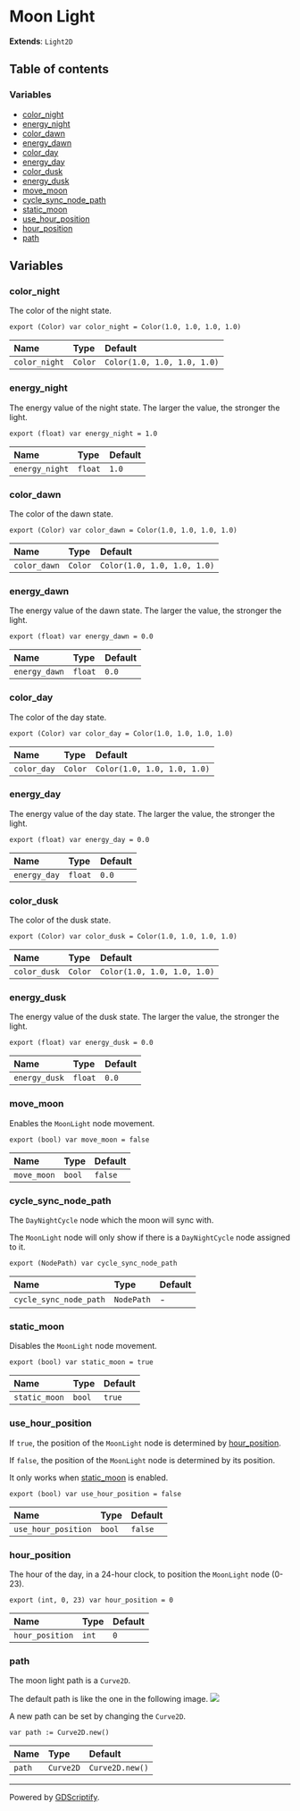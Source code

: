 # Moon Light

**Extends**: `Light2D`

## Table of contents

### Variables

- [color_night](#color_night)
- [energy_night](#energy_night)
- [color_dawn](#color_dawn)
- [energy_dawn](#energy_dawn)
- [color_day](#color_day)
- [energy_day](#energy_day)
- [color_dusk](#color_dusk)
- [energy_dusk](#energy_dusk)
- [move_moon](#move_moon)
- [cycle_sync_node_path](#cycle_sync_node_path)
- [static_moon](#static_moon)
- [use_hour_position](#use_hour_position)
- [hour_position](#hour_position)
- [path](#path)

## Variables

### color_night

The color of the night state.

```gdscript
export (Color) var color_night = Color(1.0, 1.0, 1.0, 1.0)
```

|Name|Type|Default|
|:-|:-|:-|
|`color_night`|`Color`|`Color(1.0, 1.0, 1.0, 1.0)`|

### energy_night

The energy value of the night state.
The larger the value, the stronger the light.

```gdscript
export (float) var energy_night = 1.0
```

|Name|Type|Default|
|:-|:-|:-|
|`energy_night`|`float`|`1.0`|

### color_dawn

The color of the dawn state.

```gdscript
export (Color) var color_dawn = Color(1.0, 1.0, 1.0, 1.0)
```

|Name|Type|Default|
|:-|:-|:-|
|`color_dawn`|`Color`|`Color(1.0, 1.0, 1.0, 1.0)`|

### energy_dawn

The energy value of the dawn state.
The larger the value, the stronger the light.

```gdscript
export (float) var energy_dawn = 0.0
```

|Name|Type|Default|
|:-|:-|:-|
|`energy_dawn`|`float`|`0.0`|

### color_day

The color of the day state.

```gdscript
export (Color) var color_day = Color(1.0, 1.0, 1.0, 1.0)
```

|Name|Type|Default|
|:-|:-|:-|
|`color_day`|`Color`|`Color(1.0, 1.0, 1.0, 1.0)`|

### energy_day

The energy value of the day state.
The larger the value, the stronger the light.

```gdscript
export (float) var energy_day = 0.0
```

|Name|Type|Default|
|:-|:-|:-|
|`energy_day`|`float`|`0.0`|

### color_dusk

The color of the dusk state.

```gdscript
export (Color) var color_dusk = Color(1.0, 1.0, 1.0, 1.0)
```

|Name|Type|Default|
|:-|:-|:-|
|`color_dusk`|`Color`|`Color(1.0, 1.0, 1.0, 1.0)`|

### energy_dusk

The energy value of the dusk state.
The larger the value, the stronger the light.

```gdscript
export (float) var energy_dusk = 0.0
```

|Name|Type|Default|
|:-|:-|:-|
|`energy_dusk`|`float`|`0.0`|

### move_moon

Enables the `MoonLight` node movement.

```gdscript
export (bool) var move_moon = false
```

|Name|Type|Default|
|:-|:-|:-|
|`move_moon`|`bool`|`false`|

### cycle_sync_node_path

The `DayNightCycle` node which the moon will sync with.

The `MoonLight` node will only show if there is a `DayNightCycle` node assigned to it.

```gdscript
export (NodePath) var cycle_sync_node_path
```

|Name|Type|Default|
|:-|:-|:-|
|`cycle_sync_node_path`|`NodePath`|-|

### static_moon

Disables the `MoonLight` node movement.

```gdscript
export (bool) var static_moon = true
```

|Name|Type|Default|
|:-|:-|:-|
|`static_moon`|`bool`|`true`|

### use_hour_position

If `true`, the position of the `MoonLight` node is determined by [hour_position](#hour_position).

If `false`, the position of the `MoonLight` node is determined by its position.

It only works when [static_moon](#static_moon) is enabled.

```gdscript
export (bool) var use_hour_position = false
```

|Name|Type|Default|
|:-|:-|:-|
|`use_hour_position`|`bool`|`false`|

### hour_position

The hour of the day, in a 24-hour clock, to position the `MoonLight` node (0-23).

```gdscript
export (int, 0, 23) var hour_position = 0
```

|Name|Type|Default|
|:-|:-|:-|
|`hour_position`|`int`|`0`|

### path

The moon light path is a `Curve2D`.

The default path is like the one in the following image.
![](../../example_images/moon_light_path.png)

A new path can be set by changing the `Curve2D`.

```gdscript
var path := Curve2D.new()
```

|Name|Type|Default|
|:-|:-|:-|
|`path`|`Curve2D`|`Curve2D.new()`|

---

Powered by [GDScriptify](https://github.com/hiulit/gdscriptify).
